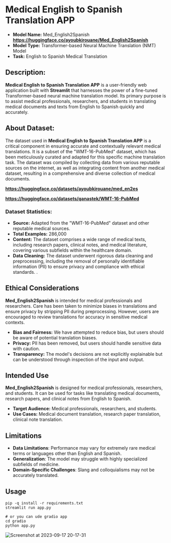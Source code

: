 # Medical English to Spanish Translation APP

+ **Model Name:** Med_English2Spanish **https://huggingface.co/ayoubkirouane/Med_English2Spanish**
+ **Model Type:** Transformer-based Neural Machine Translation (NMT) Model
+ **Task:** English to Spanish Medical Translation

## Description:
**Medical English to Spanish Translation APP** is a user-friendly web application built with **Streamlit** that harnesses the power of a fine-tuned Transformer-based neural machine translation model. Its primary purpose is to assist medical professionals, researchers, and students in translating medical documents and texts from English to Spanish quickly and accurately.

## About Dataset:
The dataset used in **Medical English to Spanish Translation APP** is a critical component in ensuring accurate and contextually relevant medical translations. It is a subset of the "WMT-16-PubMed" dataset, which has been meticulously curated and adapted for this specific machine translation task. The dataset was compiled by collecting data from various reputable sources on the internet, as well as integrating content from another medical dataset, resulting in a comprehensive and diverse collection of medical documents.

**https://huggingface.co/datasets/ayoubkirouane/med_en2es**

**https://huggingface.co/datasets/qanastek/WMT-16-PubMed**

### Dataset Statistics:
* **Source:** Adapted from the "WMT-16-PubMed" dataset and other reputable medical sources.
* **Total Examples:** 286,000
* **Content:** The dataset comprises a wide range of medical texts, including research papers, clinical notes, and medical literature, covering various subfields within the healthcare domain.
* **Data Cleaning:** The dataset underwent rigorous data cleaning and preprocessing, including the removal of personally identifiable information (PII) to ensure privacy and compliance with ethical standards.
.

## Ethical Considerations
**Med_English2Spanish**  is intended for medical professionals and researchers. Care has been taken to minimize biases in translations and ensure privacy by stripping PII during preprocessing. However, users are encouraged to review translations for accuracy in sensitive medical contexts.

+ **Bias and Fairness:** We have attempted to reduce bias, but users should be aware of potential translation biases.
+ **Privacy:** PII has been removed, but users should handle sensitive data with caution.
+ **Transparency:** The model's decisions are not explicitly explainable but can be understood through inspection of the input and output.

## Intended Use
**Med_English2Spanish** is designed for medical professionals, researchers, and students. It can be used for tasks like translating medical documents, research papers, and clinical notes from English to Spanish.
* **Target Audience:** Medical professionals, researchers, and students.
* **Use Cases:** Medical document translation, research paper translation, clinical note translation.

## Limitations
* **Data Limitations**: Performance may vary for extremely rare medical terms or languages other than English and Spanish.
* **Generalization**: The model may struggle with highly specialized subfields of medicine.
* **Domain-Specific Challenges**: Slang and colloquialisms may not be accurately translated.

## Usage 
```
pip -q install -r requirements.txt
streamlit run app.py

# or you can ude gradio app 
cd gradio
python app.py
```
![Screenshot at 2023-09-17 20-17-31](https://github.com/Kirouane-Ayoub/Med-English-2-Spanish-APP/assets/99510125/ecff076b-9e48-4aa9-a7e5-13fc3b9547ac)

